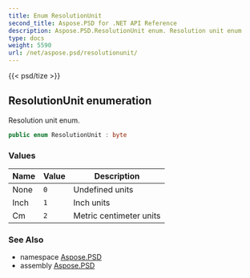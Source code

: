 ```yaml
---
title: Enum ResolutionUnit
second_title: Aspose.PSD for .NET API Reference
description: Aspose.PSD.ResolutionUnit enum. Resolution unit enum
type: docs
weight: 5590
url: /net/aspose.psd/resolutionunit/
---
```

{{< psd/tize >}}
## ResolutionUnit enumeration

Resolution unit enum.

```csharp
public enum ResolutionUnit : byte
```

### Values

| Name | Value | Description |
| --- | --- | --- |
| None | `0` | Undefined units |
| Inch | `1` | Inch units |
| Cm | `2` | Metric centimeter units |

### See Also

* namespace [Aspose.PSD](../../aspose.psd/)
* assembly [Aspose.PSD](../../)


